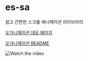# es-sa

쉽고 간편한 스크롤 애니메이션 라이브러리

[오가니제이션 데모 페이지](https://es-sa.github.io)

[오가니제이션 README](https://github.com/es-sa/SA)

![Watch the video](./demo.gif)
